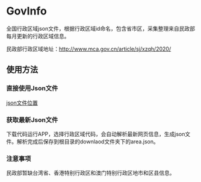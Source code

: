 # GovInfo

全国行政区域json文件，根据行政区域id命名，包含省市区，采集整理来自民政部每月更新的行政区域信息。

民政部行政区域地址：http://www.mca.gov.cn/article/sj/xzqh/2020/

## 使用方法

### 直接使用Json文件

[json文件位置](https://github.com/manaruto8/GovInfo/tree/master/app/src/main/assets)

### 获取最新Json文件

下载代码运行APP，选择行政区域代码，会自动解析最新网页信息，生成json文件。解析完成后保存到根目录的downlaod文件夹下的area.json。

### 注意事项

民政部暂缺台湾省、香港特别行政区和澳门特别行政区地市和区县信息。
